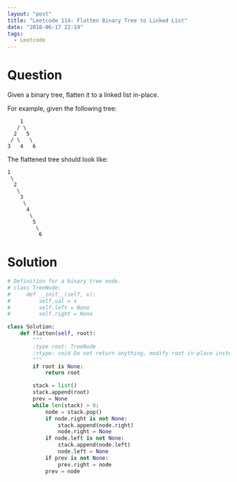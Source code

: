 ```yaml
---
layout: "post"
title: "Leetcode 114: Flatten Binary Tree to Linked List"
date: "2018-06-17 22:19"
tags:
  - Leetcode
---
```


# Question
Given a binary tree, flatten it to a linked list in-place.

For example, given the following tree:
```
    1
   / \
  2   5
 / \   \
3   4   6
```

The flattened tree should look like:
```
1
 \
  2
   \
    3
     \
      4
       \
        5
         \
          6
```

# Solution
```python
# Definition for a binary tree node.
# class TreeNode:
#     def __init__(self, x):
#         self.val = x
#         self.left = None
#         self.right = None

class Solution:
    def flatten(self, root):
        """
        :type root: TreeNode
        :rtype: void Do not return anything, modify root in-place instead.
        """
        if root is None:
            return root

        stack = list()
        stack.append(root)
        prev = None
        while len(stack) > 0:
            node = stack.pop()
            if node.right is not None:
                stack.append(node.right)
                node.right = None
            if node.left is not None:
                stack.append(node.left)
                node.left = None
            if prev is not None:
                prev.right = node
            prev = node

```
